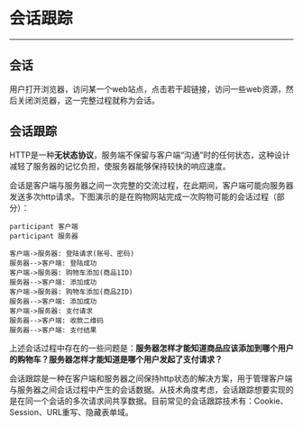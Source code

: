 # 会话跟踪

---

## 会话

用户打开浏览器，访问某一个web站点，点击若干超链接，访问一些web资源，然后关闭浏览器，这一完整过程就称为会话。

## 会话跟踪

HTTP是一种**无状态协议**，服务端不保留与客户端“沟通”时的任何状态，这种设计减轻了服务器的记忆负担，使服务器能够保持较快的响应速度。

会话是客户端与服务器之间一次完整的交流过程，在此期间，客户端可能向服务器发送多次http请求。下图演示的是在购物网站完成一次购物可能的会话过程（部分）：

```sequence
participant 客户端
participant 服务器

客户端->服务器: 登陆请求(账号、密码)
服务器-->客户端: 登陆成功
客户端->服务器: 购物车添加(商品1ID)
服务器-->客户端: 添加成功
客户端->服务器: 购物车添加(商品2ID)
服务器-->客户端: 添加成功
客户端->服务器: 支付请求
服务器-->客户端: 收款二维码
服务器-->客户端: 支付结果
```

上述会话过程中存在的一些问题是：**服务器怎样才能知道商品应该添加到哪个用户的购物车？服务器怎样才能知道是哪个用户发起了支付请求？**

会话跟踪是一种在客户端和服务器之间保持http状态的解决方案，用于管理客户端与服务器之间会话过程中产生的会话数据。从技术角度考虑，会话跟踪想要实现的是在同一个会话的多次请求间共享数据。目前常见的会话跟踪技术有：Cookie、Session、URL重写、隐藏表单域。



